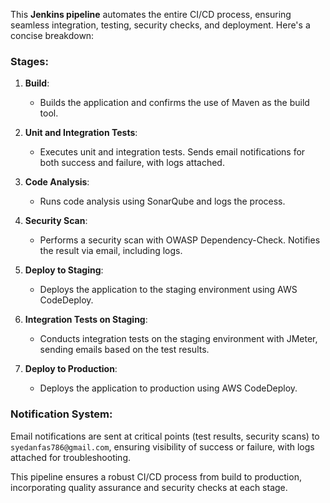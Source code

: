 This **Jenkins pipeline** automates the entire CI/CD process, ensuring seamless integration, testing, security checks, and deployment. Here's a concise breakdown:

### Stages:

1. **Build**:
   - Builds the application and confirms the use of Maven as the build tool.

2. **Unit and Integration Tests**:
   - Executes unit and integration tests. Sends email notifications for both success and failure, with logs attached.

3. **Code Analysis**:
   - Runs code analysis using SonarQube and logs the process.

4. **Security Scan**:
   - Performs a security scan with OWASP Dependency-Check. Notifies the result via email, including logs.

5. **Deploy to Staging**:
   - Deploys the application to the staging environment using AWS CodeDeploy.

6. **Integration Tests on Staging**:
   - Conducts integration tests on the staging environment with JMeter, sending emails based on the test results.

7. **Deploy to Production**:
   - Deploys the application to production using AWS CodeDeploy.

### Notification System:
Email notifications are sent at critical points (test results, security scans) to `syedanfas786@gmail.com`, ensuring visibility of success or failure, with logs attached for troubleshooting.

This pipeline ensures a robust CI/CD process from build to production, incorporating quality assurance and security checks at each stage.
